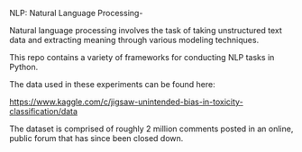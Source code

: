 NLP: Natural Language Processing-

Natural language processing involves the task of taking unstructured text data and extracting meaning 
through various modeling techniques.

This repo contains a variety of frameworks for conducting NLP tasks in Python. 

The data used in these experiments can be found here:

https://www.kaggle.com/c/jigsaw-unintended-bias-in-toxicity-classification/data

The dataset is comprised of roughly 2 million comments posted in an online, public forum that has since been closed down. 
